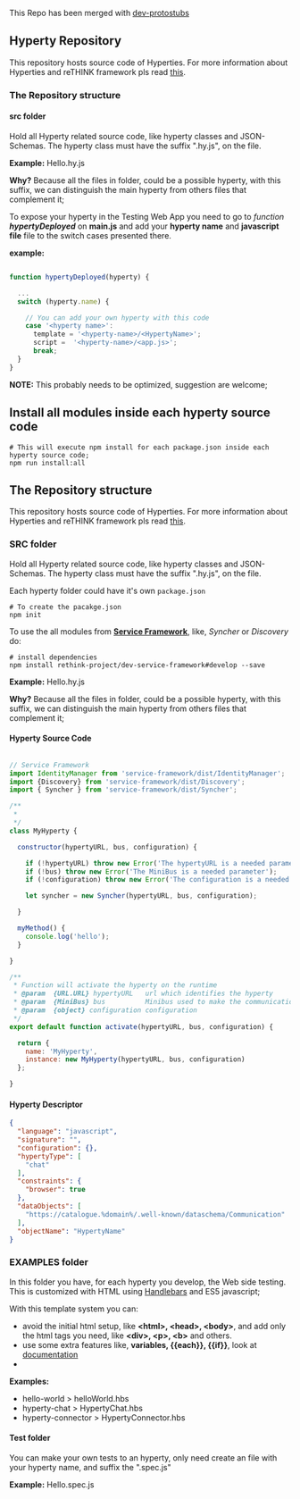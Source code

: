 This Repo has been merged with [dev-protostubs](https://github.com/reTHINK-project/dev-protostubs)

Hyperty Repository
-------------------------

This repository hosts source code of Hyperties. For more information about Hyperties and reTHINK framework pls read [this](https://github.com/reTHINK-project/dev-hyperty-toolkit/blob/master/README.md).

### The Repository structure

#### **src** folder

Hold all Hyperty related source code, like hyperty classes and JSON-Schemas. The hyperty class must have the suffix ".hy.js", on the file.

**Example:** Hello.hy.js

**Why?**
Because all the files in folder, could be a possible hyperty, with this suffix, we can distinguish the main hyperty from others files that complement it;

To expose your hyperty in the Testing Web App you need to go to *function* ***hypertyDeployed*** on **main.js** and add your **hyperty name** and **javascript file** file to the switch cases presented there.

**example:**

```javascript

function hypertyDeployed(hyperty) {

  ...
  switch (hyperty.name) {

    // You can add your own hyperty with this code
    case '<hyperty name>':
      template = '<hyperty-name>/<HypertyName>';
      script =  '<hyperty-name>/<app.js>';
      break;
  }
}
```
**NOTE:** This probably needs to be optimized, suggestion are welcome;

## Install all modules inside each hyperty source code

```shell
# This will execute npm install for each package.json inside each hyperty source code;
npm run install:all
```

## The Repository structure

This repository hosts source code of Hyperties. For more information about Hyperties and reTHINK framework pls read [this](https://github.com/reTHINK-project/dev-hyperty-toolkit/blob/master/README.md).

### **SRC** folder

Hold all Hyperty related source code, like hyperty classes and JSON-Schemas. The hyperty class must have the suffix ".hy.js", on the file.

Each hyperty folder could have it's own `package.json`

```shell
# To create the pacakge.json
npm init
```

To use the all modules from [**Service Framework**](https://github.com/reTHINK-project/dev-service-framework/), like, *Syncher* or *Discovery* do:
```shell
# install dependencies
npm install rethink-project/dev-service-framework#develop --save
```

**Example:** Hello.hy.js

**Why?**
Because all the files in folder, could be a possible hyperty, with this suffix, we can distinguish the main hyperty from others files that complement it;


#### Hyperty Source Code

```javascript

// Service Framework
import IdentityManager from 'service-framework/dist/IdentityManager';
import {Discovery} from 'service-framework/dist/Discovery';
import { Syncher } from 'service-framework/dist/Syncher';

/**
 *
 */
class MyHyperty {

  constructor(hypertyURL, bus, configuration) {

    if (!hypertyURL) throw new Error('The hypertyURL is a needed parameter');
    if (!bus) throw new Error('The MiniBus is a needed parameter');
    if (!configuration) throw new Error('The configuration is a needed parameter');

    let syncher = new Syncher(hypertyURL, bus, configuration);

  }

  myMethod() {
    console.log('hello');
  }

}

/**
 * Function will activate the hyperty on the runtime
 * @param  {URL.URL} hypertyURL   url which identifies the hyperty
 * @param  {MiniBus} bus          Minibus used to make the communication between hyperty and runtime;
 * @param  {object} configuration configuration
 */
export default function activate(hypertyURL, bus, configuration) {

  return {
    name: 'MyHyperty',
    instance: new MyHyperty(hypertyURL, bus, configuration)
  };

}
```

#### Hyperty Descriptor

```json
{
  "language": "javascript",
  "signature": "",
  "configuration": {},
  "hypertyType": [
    "chat"
  ],
  "constraints": {
    "browser": true
  },
  "dataObjects": [
    "https://catalogue.%domain%/.well-known/dataschema/Communication"
  ],
  "objectName": "HypertyName"
}
```


### **EXAMPLES** folder

In this folder you have, for each hyperty you develop, the Web side testing.
This is customized with HTML using [Handlebars](http://handlebarsjs.com/) and ES5 javascript;

With this template system you can:

 - avoid the initial html setup, like **&lt;html&gt;, &lt;head&gt;, &lt;body&gt;**, and add only the html tags you need, like **&lt;div&gt;, &lt;p&gt;, &lt;b&gt;** and others.
 - use some extra features like, **variables, {{each}}, {{if}}**, look at [documentation](http://handlebarsjs.com/expressions.html)
 -

**Examples:**
 - hello-world > helloWorld.hbs
 - hyperty-chat > HypertyChat.hbs
 - hyperty-connector > HypertyConnector.hbs

#### **Test** folder

 You can make your own tests to an hyperty, only need create an file with your hyperty name, and suffix the ".spec.js"

 **Example:** Hello.spec.js

